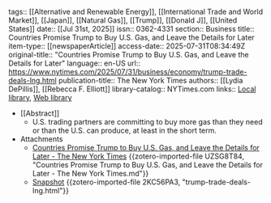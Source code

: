tags:: [[Alternative and Renewable Energy]], [[International Trade and World Market]], [[Japan]], [[Natural Gas]], [[Trump]], [[Donald J]], [[United States]]
date:: [[Jul 31st, 2025]]
issn:: 0362-4331
section:: Business
title:: Countries Promise Trump to Buy U.S. Gas, and Leave the Details for Later
item-type:: [[newspaperArticle]]
access-date:: 2025-07-31T08:34:49Z
original-title:: "Countries Promise Trump to Buy U.S. Gas, and Leave the Details for Later"
language:: en-US
url:: https://www.nytimes.com/2025/07/31/business/economy/trump-trade-deals-lng.html
publication-title:: The New York Times
authors:: [[Lydia DePillis]], [[Rebecca F. Elliott]]
library-catalog:: NYTimes.com
links:: [Local library](zotero://select/library/items/4BS4BFDY), [Web library](https://www.zotero.org/users/46463/items/4BS4BFDY)

- [[Abstract]]
	- U.S. trading partners are committing to buy more gas than they need or than the U.S. can produce, at least in the short term.
- Attachments
	- [Countries Promise Trump to Buy U.S. Gas, and Leave the Details for Later - The New York Times](zotero://select/library/items/UZSG8T84) {{zotero-imported-file UZSG8T84, "Countries Promise Trump to Buy U.S. Gas, and Leave the Details for Later - The New York Times.md"}}
	- [Snapshot](https://www.nytimes.com/2025/07/31/business/economy/trump-trade-deals-lng.html) {{zotero-imported-file 2KC56PA3, "trump-trade-deals-lng.html"}}